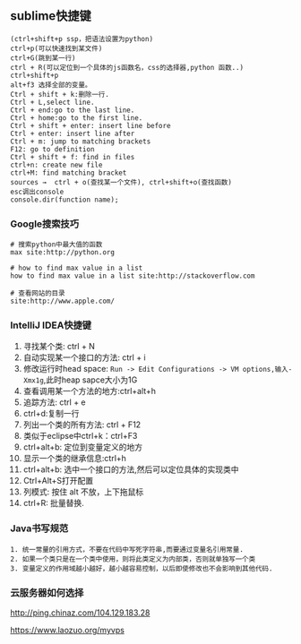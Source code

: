 ## sublime快捷键

```shell
(ctrl+shift+p ssp，把语法设置为python)
ctrl+p(可以快速找到某文件)
ctrl+G(跳到某一行)
ctrl + R(可以定位到一个具体的js函数名，css的选择器,python 函数..)
ctrl+shift+p
alt+f3 选择全部的变量。
Ctrl + shift + k:删除一行.
Ctrl + L,select line.
Ctrl + end:go to the last line.
Ctrl + home:go to the first line.
Ctrl + shift + enter: insert line before
Ctrl + enter: insert line after
Ctrl + m: jump to matching brackets
F12: go to definition
Ctrl + shift + f: find in files
ctrl+n: create new file
ctrl+M: find matching bracket
sources →  ctrl + o(查找某一个文件), ctrl+shift+o(查找函数)
esc调出console
console.dir(function name);
```

### Google搜索技巧

```shell
# 搜索python中最大值的函数
max site:http://python.org

# how to find max value in a list
how to find max value in a list site:http://stackoverflow.com

# 查看网站的目录
site:http://www.apple.com/
```

### IntelliJ IDEA快捷键

1. 寻找某个类: ctrl + N
2. 自动实现某一个接口的方法: ctrl + i
3. 修改运行时head space: `Run -> Edit Configurations -> VM options,输入-Xmx1g`,此时heap sapce大小为1G
4. 查看调用某一个方法的地方:ctrl+alt+h
5. 追踪方法: ctrl + e
6. ctrl+d:复制一行
7. 列出一个类的所有方法: ctrl + F12
8. 类似于eclipse中ctrl+k：ctrl+F3
9. ctrl+alt+b: 定位到变量定义的地方
10. 显示一个类的继承信息:ctrl+h
11. ctrl+alt+b: 选中一个接口的方法,然后可以定位具体的实现类中
12. Ctrl+Alt+S打开配置
13. 列模式: 按住 alt 不放，上下拖鼠标
14. ctrl+R: 批量替换.

### Java书写规范

```
1. 统一常量的引用方式，不要在代码中写死字符串,而要通过变量名引用常量.
2. 如果一个类只是在一个类中使用，则将此类定义为内部类，否则就单独写一个类
3. 变量定义的作用域越小越好，越小越容易控制，以后即使修改也不会影响到其他代码.
```

### 云服务器如何选择

http://ping.chinaz.com/104.129.183.28

https://www.laozuo.org/myvps